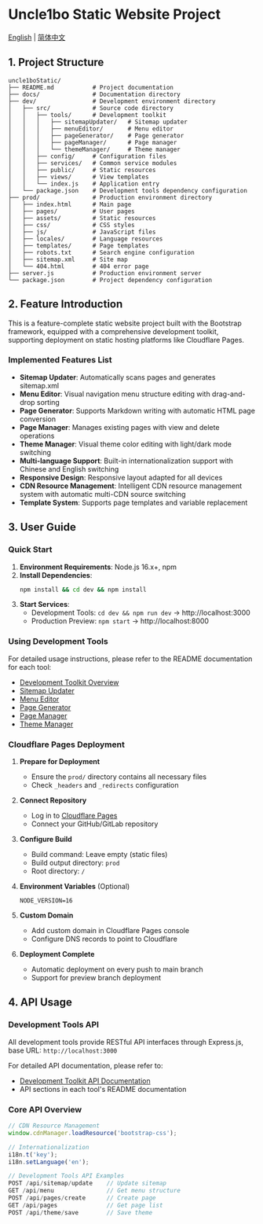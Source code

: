 # Uncle1bo Static Website Project

[English](#) | [简体中文](../README.md)

## 1. Project Structure

```
uncle1boStatic/
├── README.md           # Project documentation
├── docs/               # Documentation directory
├── dev/                # Development environment directory
│   ├── src/            # Source code directory
│   │   ├── tools/      # Development toolkit
│   │   │   ├── sitemapUpdater/   # Sitemap updater
│   │   │   ├── menuEditor/       # Menu editor
│   │   │   ├── pageGenerator/    # Page generator
│   │   │   ├── pageManager/      # Page manager
│   │   │   └── themeManager/     # Theme manager
│   │   ├── config/     # Configuration files
│   │   ├── services/   # Common service modules
│   │   ├── public/     # Static resources
│   │   ├── views/      # View templates
│   │   └── index.js    # Application entry
│   └── package.json    # Development tools dependency configuration
├── prod/               # Production environment directory
│   ├── index.html      # Main page
│   ├── pages/          # User pages
│   ├── assets/         # Static resources
│   ├── css/            # CSS styles
│   ├── js/             # JavaScript files
│   ├── locales/        # Language resources
│   ├── templates/      # Page templates
│   ├── robots.txt      # Search engine configuration
│   ├── sitemap.xml     # Site map
│   └── 404.html        # 404 error page
├── server.js           # Production environment server
└── package.json        # Project dependency configuration
```

## 2. Feature Introduction

This is a feature-complete static website project built with the Bootstrap framework, equipped with a comprehensive development toolkit, supporting deployment on static hosting platforms like Cloudflare Pages.

### Implemented Features List

- **Sitemap Updater**: Automatically scans pages and generates sitemap.xml
- **Menu Editor**: Visual navigation menu structure editing with drag-and-drop sorting
- **Page Generator**: Supports Markdown writing with automatic HTML page conversion
- **Page Manager**: Manages existing pages with view and delete operations
- **Theme Manager**: Visual theme color editing with light/dark mode switching
- **Multi-language Support**: Built-in internationalization support with Chinese and English switching
- **Responsive Design**: Responsive layout adapted for all devices
- **CDN Resource Management**: Intelligent CDN resource management system with automatic multi-CDN source switching
- **Template System**: Supports page templates and variable replacement

## 3. User Guide

### Quick Start

1. **Environment Requirements**: Node.js 16.x+, npm
2. **Install Dependencies**:
   ```bash
   npm install && cd dev && npm install
   ```
3. **Start Services**:
   - Development Tools: `cd dev && npm run dev` → http://localhost:3000
   - Production Preview: `npm start` → http://localhost:8000

### Using Development Tools

For detailed usage instructions, please refer to the README documentation for each tool:

- [Development Toolkit Overview](dev/README.md)
- [Sitemap Updater](dev/src/tools/sitemapUpdater/README.md)
- [Menu Editor](dev/src/tools/menuEditor/README.md)
- [Page Generator](dev/src/tools/pageGenerator/README.md)
- [Page Manager](dev/src/tools/pageManager/README.md)
- [Theme Manager](dev/src/tools/themeManager/README.md)

### Cloudflare Pages Deployment

1. **Prepare for Deployment**
   - Ensure the `prod/` directory contains all necessary files
   - Check `_headers` and `_redirects` configuration

2. **Connect Repository**
   - Log in to [Cloudflare Pages](https://pages.cloudflare.com/)
   - Connect your GitHub/GitLab repository

3. **Configure Build**
   - Build command: Leave empty (static files)
   - Build output directory: `prod`
   - Root directory: `/`

4. **Environment Variables** (Optional)
   ```
   NODE_VERSION=16
   ```

5. **Custom Domain**
   - Add custom domain in Cloudflare Pages console
   - Configure DNS records to point to Cloudflare

6. **Deployment Complete**
   - Automatic deployment on every push to main branch
   - Support for preview branch deployment

## 4. API Usage

### Development Tools API

All development tools provide RESTful API interfaces through Express.js, base URL: `http://localhost:3000`

For detailed API documentation, please refer to:
- [Development Toolkit API Documentation](dev/README.md#4-api-usage)
- API sections in each tool's README documentation

### Core API Overview

```javascript
// CDN Resource Management
window.cdnManager.loadResource('bootstrap-css');

// Internationalization
i18n.t('key');
i18n.setLanguage('en');

// Development Tools API Examples
POST /api/sitemap/update    // Update sitemap
GET /api/menu               // Get menu structure
POST /api/pages/create      // Create page
GET /api/pages              // Get page list
POST /api/theme/save        // Save theme
```